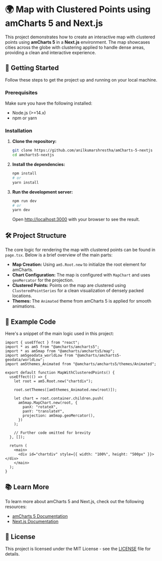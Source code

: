 # 🌍 Map with Clustered Points using amCharts 5 and Next.js

This project demonstrates how to create an interactive map with clustered points using **amCharts 5** in a **Next.js** environment. The map showcases cities across the globe with clustering applied to handle dense areas, providing a clean and interactive experience.

## 🚀 Getting Started

Follow these steps to get the project up and running on your local machine.

### Prerequisites

Make sure you have the following installed:

- Node.js (>=14.x)
- npm or yarn

### Installation

1. **Clone the repository:**

   ```bash
   git clone https://github.com/anilkumarshrestha/amCharts-5-nextjs
   cd amcharts5-nextjs
   ```

2. **Install the dependencies:**

   ```bash
   npm install
   # or
   yarn install
   ```

3. **Run the development server:**

   ```bash
   npm run dev
   # or
   yarn dev
   ```

   Open [http://localhost:3000](http://localhost:3000) with your browser to see the result.

## 🛠️ Project Structure

The core logic for rendering the map with clustered points can be found in `page.tsx`. Below is a brief overview of the main parts:

- **Map Creation:** Using `am5.Root.new` to initialize the root element for amCharts.
- **Chart Configuration:** The map is configured with `MapChart` and uses `geoMercator` for the projection.
- **Clustered Points:** Points on the map are clustered using `ClusteredPointSeries` for a clean visualization of densely packed locations.
- **Themes:** The `Animated` theme from amCharts 5 is applied for smooth animations.

## 📄 Example Code

Here's a snippet of the main logic used in this project:

```tsx
import { useEffect } from "react";
import * as am5 from "@amcharts/amcharts5";
import * as am5map from "@amcharts/amcharts5/map";
import am5geodata_worldLow from "@amcharts/amcharts5-geodata/worldLow";
import am5themes_Animated from "@amcharts/amcharts5/themes/Animated";

export default function MapWithClusteredPoints() {
  useEffect(() => {
    let root = am5.Root.new("chartdiv");

    root.setThemes([am5themes_Animated.new(root)]);

    let chart = root.container.children.push(
      am5map.MapChart.new(root, {
        panX: "rotateX",
        panY: "translateY",
        projection: am5map.geoMercator(),
      })
    );

    // Further code omitted for brevity
  }, []);

  return (
    <main>
      <div id="chartdiv" style={{ width: "100%", height: "500px" }}></div>
    </main>
  );
}
```

## 📚 Learn More

To learn more about amCharts 5 and Next.js, check out the following resources:

- [amCharts 5 Documentation](https://www.amcharts.com/docs/v5/)
- [Next.js Documentation](https://nextjs.org/docs)

## 📝 License

This project is licensed under the MIT License - see the [LICENSE](LICENSE) file for details.
